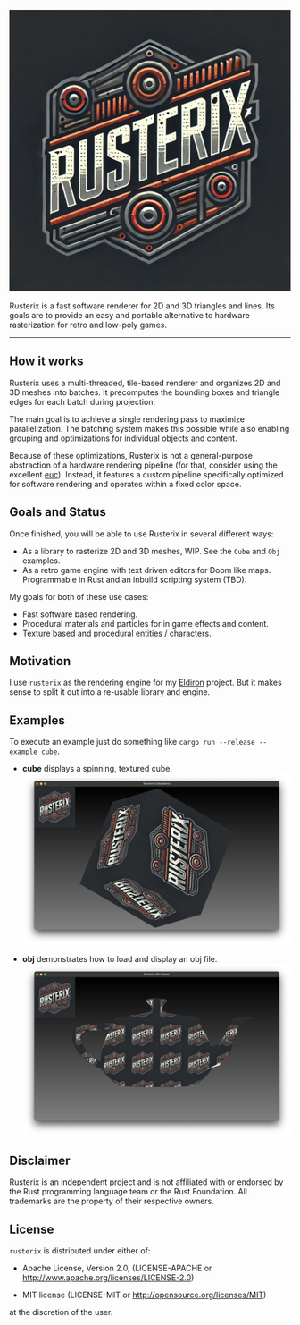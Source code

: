 ![Logo](images/logo.png)


Rusterix is a fast software renderer for 2D and 3D triangles and lines. Its goals are to provide an easy and portable alternative to hardware rasterization for retro and low-poly games.

---

## How it works

Rusterix uses a multi-threaded, tile-based renderer and organizes 2D and 3D meshes into batches. It precomputes the bounding boxes and triangle edges for each batch during projection.

The main goal is to achieve a single rendering pass to maximize parallelization. The batching system makes this possible while also enabling grouping and optimizations for individual objects and content.

Because of these optimizations, Rusterix is not a general-purpose abstraction of a hardware rendering pipeline (for that, consider using the excellent [euc](https://github.com/zesterer/euc)). Instead, it features a custom pipeline specifically optimized for software rendering and operates within a fixed color space.

## Goals and Status

Once finished, you will be able to use Rusterix in several different ways:

* As a library to rasterize 2D and 3D meshes, WIP. See the `Cube` and `Obj` examples.
* As a retro game engine with text driven editors for Doom like maps. Programmable in Rust and an inbuild scripting system (TBD).

My goals for both of these use cases:

* Fast software based rendering.
* Procedural materials and particles for in game effects and content.
* Texture based and procedural entities / characters.

## Motivation

I use `rusterix` as the rendering engine for my [Eldiron](https://github.com/markusmoenig/Eldiron) project. But it makes sense to split it out into a re-usable library and engine.

## Examples

To execute an example just do something like ```cargo run --release --example cube```.

* **cube** displays a spinning, textured cube. ![Cube](images/screenshot_cube.png)

* **obj** demonstrates how to load and display an obj file. ![Logo](images/screenshot_obj.png)

## Disclaimer

Rusterix is an independent project and is not affiliated with or endorsed by the Rust programming language team or the Rust Foundation. All trademarks are the property of their respective owners.

## License

`rusterix` is distributed under either of:

- Apache License, Version 2.0, (LICENSE-APACHE or http://www.apache.org/licenses/LICENSE-2.0)

- MIT license (LICENSE-MIT or http://opensource.org/licenses/MIT)

at the discretion of the user.
